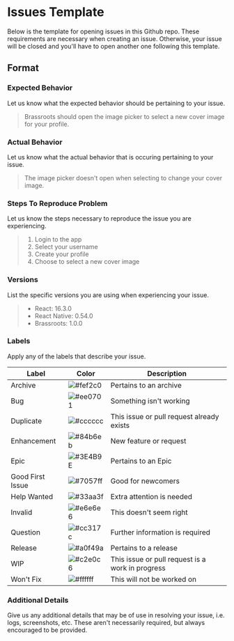 # Issues Template

Below is the template for opening issues in this Github repo. These requirements are necessary when creating an issue. Otherwise, your issue will be closed and you'll have to open another one following this template.

## Format

### Expected Behavior

Let us know what the expected behavior should be pertaining to your issue.

> Brassroots should open the image picker to select a new cover image for your profile.

### Actual Behavior

Let us know what the actual behavior that is occuring pertaining to your issue.

> The image picker doesn't open when selecting to change your cover image.

### Steps To Reproduce Problem

Let us know the steps necessary to reproduce the issue you are experiencing.

> 1. Login to the app
> 1. Select your username
> 1. Create your profile
> 1. Choose to select a new cover image

### Versions

List the specific versions you are using when experiencing your issue.

> * React: 16.3.0
> * React Native: 0.54.0
> * Brassroots: 1.0.0

### Labels

Apply any of the labels that describe your issue.

| Label | Color | Description |
|-|-|-|
| Archive | ![#fef2c0](https://placehold.it/50/fef2c0/000000?text=+) | Pertains to an archive |
| Bug | ![#ee0701](https://placehold.it/50/ee0701/000000?text=+) | Something isn't working |
| Duplicate | ![#cccccc](https://placehold.it/50/cccccc/000000?text=+) | This issue or pull request already exists |
| Enhancement | ![#84b6eb](https://placehold.it/50/84b6eb/000000?text=+) | New feature or request |
| Epic | ![#3E4B9E](https://placehold.it/50/3E4B9E/000000?text=+) | Pertains to an Epic |
| Good First Issue | ![#7057ff](https://placehold.it/50/7057ff/000000?text=+) | Good for newcomers |
| Help Wanted | ![#33aa3f](https://placehold.it/50/33aa3f/000000?text=+) | Extra attention is needed |
| Invalid | ![#e6e6e6](https://placehold.it/50/e6e6e6/000000?text=+) | This doesn't seem right |
| Question | ![#cc317c](https://placehold.it/50/cc317c/000000?text=+) | Further information is required |
| Release | ![#a0f49a](https://placehold.it/50/a0f49a/000000?text=+) | Pertains to a release |
| WIP | ![#c2e0c6](https://placehold.it/50/c2e0c6/000000?text=+) | This issue or pull request is a work in progress |
| Won't Fix | ![#ffffff](https://placehold.it/50/ffffff/000000?text=+) | This will not be worked on |

### Additional Details

Give us any additional details that may be of use in resolving your issue, i.e. logs, screenshots, etc. These aren't necessarily required, but always encouraged to be provided.
